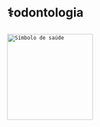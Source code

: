   # ⚕️odontologia


<code>
<img src="https://github.com/user-attachments/assets/6b819139-8e07-49d0-8208-a4a80932d3ad" alt="Símbolo de saúde" width="200" style="display: block; margin-left: 0;">
</code>

